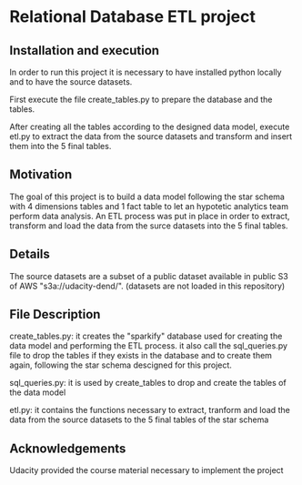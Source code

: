 # Relational Database ETL project

## Installation and execution
In order to run this project it is necessary to have installed python locally and to have the source datasets. 

First execute the file create_tables.py to prepare the database and the tables. 

After creating all the tables according to the designed data model, execute etl.py to extract the data from the source datasets 
and transform and insert them into the 5 final tables. 

## Motivation
The goal of this project is to build a data model following the star schema with 4 dimensions tables and 1 fact table to let an hypotetic analytics team 
perform data analysis. 
An ETL process was put in place in order to extract, transform and load the data from the surce datasets into the 5 final tables.

## Details
The source datasets are a subset of a public dataset available in public S3 of AWS "s3a://udacity-dend/". (datasets are not loaded in this repository)

## File Description 
create_tables.py: it creates the "sparkify" database used for creating the data model and performing the ETL process. it also call the sql_queries.py file to drop the tables if they exists in the database and to create them again, following the star schema descigned for this project.

sql_queries.py: it is used by create_tables to drop and create the tables of the data model

etl.py: it contains the functions necessary to extract, tranform and load the data from the source datasets to the 5 final tables of the star schema

## Acknowledgements
Udacity provided the course material necessary to implement the project